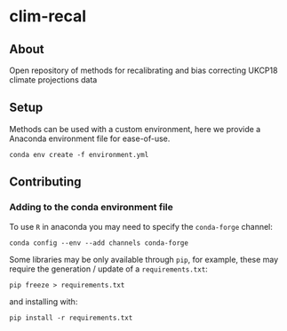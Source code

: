 # clim-recal

## About
Open repository of methods for recalibrating and bias correcting UKCP18 climate projections data


## Setup 
Methods can be used with a custom environment, here we provide a Anaconda
environment file for ease-of-use. 
```
conda env create -f environment.yml
```

## Contributing 

### Adding to the conda environment file 

To use `R` in anaconda you may need to specify the `conda-forge` channel:

```
conda config --env --add channels conda-forge
```



Some libraries may be only available through `pip`, for example, these may
require the generation / update of a `requirements.txt`:

```
pip freeze > requirements.txt
```

and installing with:

```
pip install -r requirements.txt
```